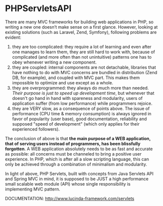 # PHPServletsAPI

There are many MVC frameworks for building web applications in PHP, so writing a new one doesn’t make sense on a first glance. However, looking at existing solutions (such as Laravel, Zend, Symfony), following problems are evident:

1. they are too complicated: they require a lot of learning and even after one manages to learn them, they are still hard to work with, because of complicated (and more often than not unintuitive) patterns one has to obey whenever writing a new component. 
2. they are coupled: internal components are not detachable, libraries that have nothing to do with MVC concerns are bundled in distribution (Zend DB, for example), and coupled with MVC part. This makes them impossible to optimize and use except as a whole.
3. they are overprogrammed: they always do much more than needed. *Their purpose is just to speed up development time*, but whenever that doesn't go hand in hand with spareness and modularity, users of application suffer (from low performance) while programmers rejoice.
4. they are VERY slow, as a consequence of points above. The issue of performance (CPU time & memory consumption) is always ignored in favor of popularity (user base), good documentation, reliability and supposed "speed of development" (which only applies for their experienced followers).

The conclusion of above is that **the main purpose of a WEB application, that of serving users instead of programmers, has been blissfully forgotten**. A WEB application absolutely needs to be as fast and accurate as possible: all concerns must be channeled to bring a positive user experience. In PHP, which is after all a slow scripting language, this can only be achieved through a combination of minimalism and modularity. 

In light of above, PHP Servlets, built with concepts from Java Servlets API and Spring MVC in mind, it is supposed to be JUST a high performance small scalable web module (API) whose single responsibility is implementing MVC pattern.

DOCUMENTATION: 
http://www.lucinda-framework.com/servlets
